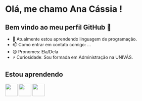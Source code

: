 # Olá, me chamo Ana Cássia ! 
## Bem vindo ao meu perfil GitHub 👋

- 🌱 Atualmente estou aprendendo linguagem de programação.
- 📫 Como entrar em contato comigo: ...
- 😄 Pronomes: Ela/Dela
- ⚡ Curiosidade: Sou formada em Administração na UNIVÁS.

## Estou aprendendo

<img src="https://cdn.jsdelivr.net/gh/devicons/devicon/icons/html5/html5-plain.svg" width="40" height="40" /> 
<img src="https://cdn.jsdelivr.net/gh/devicons/devicon/icons/javascript/javascript-original.svg" width="40" height="40" />
<img src="https://cdn.jsdelivr.net/gh/devicons/devicon/icons/css3/css3-plain.svg" width="40" height="40" />
<!--
**ana-cassia-invernizzi/ana-cassia-invernizzi** is a ✨ _special_ ✨ repository because its `README.md` (this file) appears on your GitHub profile.

Here are some ideas to get you started:

- 🔭 I’m currently working on ...
- 🌱 I’m currently learning ...
- 👯 I’m looking to collaborate on ...
- 🤔 I’m looking for help with ...
- 💬 Ask me about ...
- 📫 How to reach me: ...
- 😄 Pronouns: ...
- ⚡ Fun fact: ...
-->
